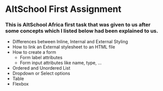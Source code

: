 # AltSchool First Assignment

### This is AltSchool Africa first task that was given to us after some concepts which I listed below had been explained to us.

* Differences between Inline, Internal and External Styling
* How to link an External stylesheet to an HTML file
* How to create a form
    - Form label attributes
    - Form input attributes like name, type, ...
* Ordered and Unordered List
* Dropdown or Select options
* Table
* Flexbox
